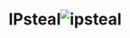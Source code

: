 # IPsteal![ipsteal](https://github.com/Parikshith-G/IPsteal/assets/114581504/7b564147-4e21-47d0-a5ff-de34aacb5d96)
